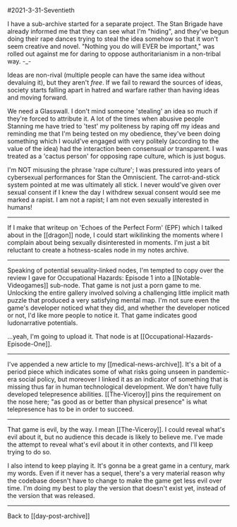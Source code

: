 #2021-3-31-Seventieth

I have a sub-archive started for a separate project.  The Stan Brigade have already informed me that they can see what I'm "hiding", and they've begun doing their rape dances trying to steal the idea somehow so that it won't seem creative and novel.  "Nothing you do will EVER be important," was rolled out against me for daring to oppose authoritarianism in a non-tribal way.  -_-

Ideas are non-rival (multiple people can have the same idea without devaluing it), but they aren't *free*.  If we fail to reward the sources of ideas, society starts falling apart in hatred and warfare rather than having ideas and moving forward.

We need a Glasswall.  I don't mind someone 'stealing' an idea so much if they're forced to attribute it.  A lot of the times when abusive people Stanning me have tried to 'test' my politeness by raping off my ideas and reminding me that I'm being tested on my obedience, they've been doing something which I would've engaged with very politely (according to the value of the idea) had the interaction been consensual *or* transparent.  I was treated as a 'cactus person' for opposing rape culture, which is just bogus.

I'm NOT misusing the phrase 'rape culture'; I was pressured into years of cybersexual performances for Stan the Omniscient.  The carrot-and-stick system pointed at me was ultimately all stick.  I never would've given over sexual consent if I knew the day I withdrew sexual consent would see me marked a rapist.  I am not a rapist; I am not even sexually interested in humans!

---
If I make that writeup on 'Echoes of the Perfect Form' (EPF) which I talked about in the [[dragon]] node, I could start wikilinking the moments where I complain about being sexually disinterested in moments.  I'm just a bit reluctant to create a hotness-scales node in my notes archive.

---
Speaking of potential sexuality-linked nodes, I'm tempted to copy over the review I gave for Occupational Hazards: Episode 1 into a [[Notable-Videogames]] sub-node.  That game is not just a porn game to me.  Unlocking the entire gallery involved solving a challenging little implicit math puzzle that produced a very satisfying mental map.  I'm not sure even the game's developer noticed what they did, and whether the developer noticed or not, I'd like more people to notice it.  That game indicates good ludonarrative potentials.

...yeah, I'm going to upload it.  That node is at [[Occupational-Hazards-Episode-One]].

---
I've appended a new article to my [[medical-news-archive]].  It's a bit of a period piece which indicates some of what risks going unseen in pandemic-era social policy, but moreover I linked it as an indicator of something that is missing thus far in human technological development.  We don't have fully developed telepresence abilities.  [[The-Viceroy]] pins the requirement on the nose here; "as good as or better than physical presence" is what telepresence has to be in order to succeed.

---
That game is evil, by the way.  I mean [[The-Viceroy]].  I could reveal what's evil about it, but no audience this decade is likely to believe me.  I've made the attempt to reveal what's evil about it in other contexts, and I'll keep trying to do so.

I also intend to keep playing it.  It's gonna be a great game in a century, mark my words.  Even if it never has a sequel, there's a very material reason why the codebase doesn't have to change to make the game get less evil over time.  I'm doing my best to play the version that doesn't exist yet, instead of the version that was released.

---
Back to [[day-post-archive]]